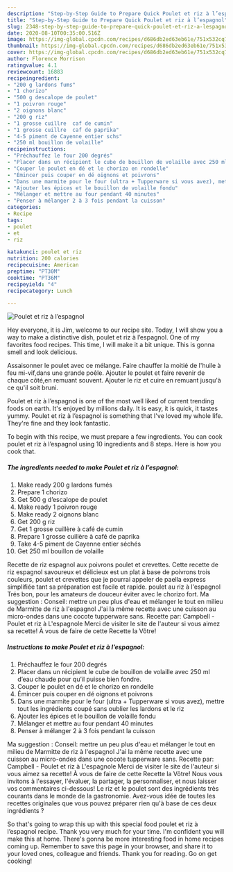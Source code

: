 ```yaml
---
description: "Step-by-Step Guide to Prepare Quick Poulet et riz à l’espagnol"
title: "Step-by-Step Guide to Prepare Quick Poulet et riz à l’espagnol"
slug: 2348-step-by-step-guide-to-prepare-quick-poulet-et-riz-a-lespagnol
date: 2020-08-10T00:35:00.516Z
image: https://img-global.cpcdn.com/recipes/d686db2ed63eb61e/751x532cq70/poulet-et-riz-a-lespagnol-photo-principale-de-la-recette.jpg
thumbnail: https://img-global.cpcdn.com/recipes/d686db2ed63eb61e/751x532cq70/poulet-et-riz-a-lespagnol-photo-principale-de-la-recette.jpg
cover: https://img-global.cpcdn.com/recipes/d686db2ed63eb61e/751x532cq70/poulet-et-riz-a-lespagnol-photo-principale-de-la-recette.jpg
author: Florence Morrison
ratingvalue: 4.1
reviewcount: 16883
recipeingredient:
- "200 g lardons fums"
- "1 chorizo"
- "500 g descalope de poulet"
- "1 poivron rouge"
- "2 oignons blanc"
- "200 g riz"
- "1 grosse cuillre  caf de cumin"
- "1 grosse cuillre  caf de paprika"
- "4-5 piment de Cayenne entier schs"
- "250 ml bouillon de volaille"
recipeinstructions:
- "Préchauffez le four 200 degrés"
- "Placer dans un récipient le cube de bouillon de volaille avec 250 ml d’eau chaude pour qu’il puisse bien fondre."
- "Couper le poulet en dé et le chorizo en rondelle"
- "Émincer puis couper en dé oignons et poivrons"
- "Dans une marmite pour le four (ultra + Tupperware si vous avez), mettre tout les ingrédients coupé sans oublier les lardons et le riz"
- "Ajouter les épices et le bouillon de volaille fondu"
- "Mélanger et mettre au four pendant 40 minutes"
- "Penser à mélanger 2 à 3 fois pendant la cuisson"
categories:
- Recipe
tags:
- poulet
- et
- riz

katakunci: poulet et riz 
nutrition: 200 calories
recipecuisine: American
preptime: "PT30M"
cooktime: "PT36M"
recipeyield: "4"
recipecategory: Lunch

---
```



![Poulet et riz à l’espagnol](https://img-global.cpcdn.com/recipes/d686db2ed63eb61e/751x532cq70/poulet-et-riz-a-lespagnol-photo-principale-de-la-recette.jpg)

Hey everyone, it is Jim, welcome to our recipe site. Today, I will show you a way to make a distinctive dish, poulet et riz à l’espagnol. One of my favorites food recipes. This time, I will make it a bit unique. This is gonna smell and look delicious.

Assaisonner le poulet avec ce mélange. Faire chauffer la moitié de l&#39;huile à feu mi-vif,dans une grande poêle. Ajouter le poulet et faire revenir de chaque côté,en remuant souvent. Ajouter le riz et cuire en remuant jusqu&#39;à ce qu&#39;il soit bruni.

Poulet et riz à l’espagnol is one of the most well liked of current trending foods on earth. It's enjoyed by millions daily. It is easy, it is quick, it tastes yummy. Poulet et riz à l’espagnol is something that I've loved my whole life. They're fine and they look fantastic.


To begin with this recipe, we must prepare a few ingredients. You can cook poulet et riz à l’espagnol using 10 ingredients and 8 steps. Here is how you cook that.

<!--inarticleads1-->

##### The ingredients needed to make Poulet et riz à l’espagnol:

1. Make ready 200 g lardons fumés
1. Prepare 1 chorizo
1. Get 500 g d’escalope de poulet
1. Make ready 1 poivron rouge
1. Make ready 2 oignons blanc
1. Get 200 g riz
1. Get 1 grosse cuillère à café de cumin
1. Prepare 1 grosse cuillère à café de paprika
1. Take 4-5 piment de Cayenne entier séchés
1. Get 250 ml bouillon de volaille


Recette de riz espagnol aux poivrons poulet et crevettes. Cette recette de riz espagnol savoureux et délicieux est un plat à base de poivrons trois couleurs, poulet et crevettes que je pourrai appeler de paella express simplifiée tant sa préparation est facile et rapide. poulet au riz à l&#39;espagnol Trés bon, pour les amateurs de douceur éviter avec le chorizo fort. Ma suggestion : Conseil: mettre un peu plus d&#39;eau et mélanger le tout en milieu de Marmitte de riz à l&#39;espagnol J&#39;ai la même recette avec une cuisson au micro-ondes dans une cocote tupperware sans. Recette par: Campbell - Poulet et riz à L&#39;espagnole Merci de visiter le site de l&#39;auteur si vous aimez sa recette! À vous de faire de cette Recette la Vôtre! 

<!--inarticleads2-->

##### Instructions to make Poulet et riz à l’espagnol:

1. Préchauffez le four 200 degrés
1. Placer dans un récipient le cube de bouillon de volaille avec 250 ml d’eau chaude pour qu’il puisse bien fondre.
1. Couper le poulet en dé et le chorizo en rondelle
1. Émincer puis couper en dé oignons et poivrons
1. Dans une marmite pour le four (ultra + Tupperware si vous avez), mettre tout les ingrédients coupé sans oublier les lardons et le riz
1. Ajouter les épices et le bouillon de volaille fondu
1. Mélanger et mettre au four pendant 40 minutes
1. Penser à mélanger 2 à 3 fois pendant la cuisson


Ma suggestion : Conseil: mettre un peu plus d&#39;eau et mélanger le tout en milieu de Marmitte de riz à l&#39;espagnol J&#39;ai la même recette avec une cuisson au micro-ondes dans une cocote tupperware sans. Recette par: Campbell - Poulet et riz à L&#39;espagnole Merci de visiter le site de l&#39;auteur si vous aimez sa recette! À vous de faire de cette Recette la Vôtre! Nous vous invitons à l&#39;essayer, l&#39;évaluer, la partager, la personnaliser, et nous laisser vos commentaires ci-dessous! Le riz et le poulet sont des ingrédients très courants dans le monde de la gastronomie. Avez-vous idée de toutes les recettes originales que vous pouvez préparer rien qu&#39;à base de ces deux ingrédients ? 

So that's going to wrap this up with this special food poulet et riz à l’espagnol recipe. Thank you very much for your time. I'm confident you will make this at home. There's gonna be more interesting food in home recipes coming up. Remember to save this page in your browser, and share it to your loved ones, colleague and friends. Thank you for reading. Go on get cooking!
